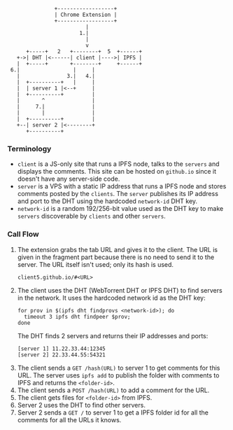 ```
               +------------------+
               | Chrome Extension |
               +------------------+
                         |
                       1.|
                         |
                         v
      +-----+   2   +--------+  5  +------+ 
   +->| DHT |<------| client |---->| IPFS |
   |  +-----+       +--------+     +------+
 6.|                 |     |
   |               3.|   4.|
   |  +----------+   |     |
   |  | server 1 |<--+     |
   |  +----------+         |
   |       ^               |
   |     7.|               |
   |       |               |        
   |  +----------+         |
   +--| server 2 |<--------+
      +----------+
```

### Terminology

- `client` is a JS-only site that runs a IPFS node, talks to
  the `servers` and displays the comments. This site can be
  hosted on `github.io` since it doesn't have any server-side
  code.
- `server` is a VPS with a static IP address that runs a IPFS
  node and stores comments posted by the `clients`. The `server`
  publishes its IP address and port to the DHT using the
  hardcoded `network-id` DHT key.
- `network-id` is a random 192/256-bit value used as the DHT key
  to make `servers` discoverable by `clients` and other `servers`.

### Call Flow

1. The extension grabs the tab URL and gives it to the client.
   The URL is given in the fragment part because there is no need
   to send it to the server. The URL itself isn't used; only
   its hash is used.
    ```
    client5.github.io/#<URL>
    ```
2. The client uses the DHT (WebTorrent DHT or IPFS DHT) to find
   servers in the network. It uses the hardcoded network id as the
   DHT key:
    ```
    for prov in $(ipfs dht findprovs <network-id>); do
      timeout 3 ipfs dht findpeer $prov;
    done
    ```
   The DHT finds 2 servers and returns their IP addresses and ports:
    ```
    [server 1] 11.22.33.44:12345
    [server 2] 22.33.44.55:54321
    ```
3. The client sends a `GET /hash(URL)` to server 1 to get comments
   for this URL. The server uses `ipfs add` to publish the folder
   with comments to IPFS and returns the `<folder-id>`.
4. The client sends a `POST /hash(URL)` to add a comment for the URL.
5. The client gets files for `<folder-id>` from IPFS.
6. Server 2 uses the DHT to find other servers.
7. Server 2 sends a `GET /` to server 1 to get a IPFS folder id for
   all the comments for all the URLs it knows.

